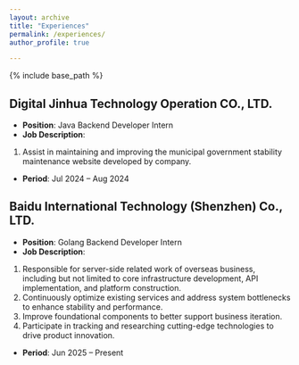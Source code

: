 ```yaml
---
layout: archive
title: "Experiences"
permalink: /experiences/
author_profile: true

---
```


{% include base_path %}

## ​**Digital Jinhua Technology Operation CO., LTD.​**​  
 - **Position**: Java Backend Developer Intern
 - **Job Description**:
 1. Assist in maintaining and improving the municipal government stability maintenance website developed by company.
 - **Period**: Jul 2024 – Aug 2024

## ​**Baidu International Technology (Shenzhen) Co., LTD.​**​  
 - **Position**: Golang Backend Developer Intern
 - **Job Description**:
1. Responsible for server-side related work of overseas business, including but not limited to core infrastructure development, API implementation, and platform construction.
2. Continuously optimize existing services and address system bottlenecks to enhance stability and performance.
3. Improve foundational components to better support business iteration.
4. Participate in tracking and researching cutting-edge technologies to drive product innovation.
 - **Period**: Jun 2025 – Present
